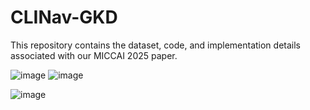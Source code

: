 # CLINav-GKD
This repository contains the dataset, code, and implementation details associated with our MICCAI 2025 paper.



![image](https://github.com/user-attachments/assets/c70bc492-ea32-488c-babd-caa6177ac6b0)
![image](https://github.com/user-attachments/assets/04c03942-5a38-48f3-aa17-9ecaca806bd9)


![image](https://github.com/user-attachments/assets/b5fc0f46-8399-4a7e-af36-a2a528ca6b91)

